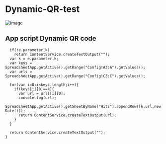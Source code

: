 # Dynamic-QR-test

![image](https://user-images.githubusercontent.com/22043269/229323781-7de88dfc-3f31-4232-9013-eb7abf79188e.png)

## App script Dynamic QR code

``` function doGet(e) {
  if(!e.parameter.k)
    return ContentService.createTextOutput("");
  var k = e.parameter.k;
  var keys = SpreadsheetApp.getActive().getRange("Config!A3:A").getValues();
  var urls = SpreadsheetApp.getActive().getRange("Config!C3:C").getValues();

  for(var i=0;i<keys.length;i++){
    if(keys[i][0]==k){
      var url = urls[i][0];
      console.log(url);
      SpreadsheetApp.getActive().getSheetByName("Hits").appendRow([k,url,new Date()]);
      return ContentService.createTextOutput(url); 
    }
  }

  return ContentService.createTextOutput("");
}
